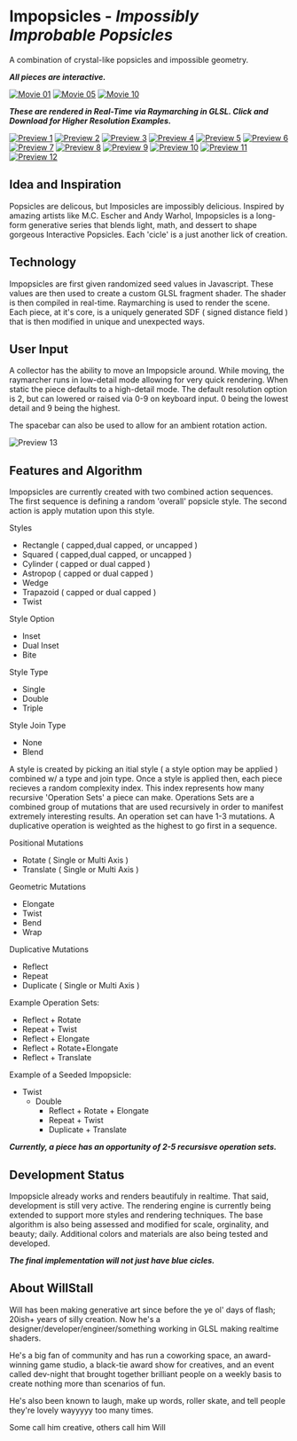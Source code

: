 # **Impopsicles** - *Impossibly Improbable Popsicles*
A combination of crystal-like popsicles and impossible geometry.

***All pieces are interactive.***

[![Movie 01](./videos/01.gif)](./videos/01.mp4)
[![Movie 05](./videos/05.gif)](./videos/05.mp4)
[![Movie 10](./videos/10.gif)](./videos/10.mp4)

***These are rendered in Real-Time via Raymarching in GLSL. Click and Download for Higher Resolution Examples.***

[![Preview 1](./thumbnails/01_thumb.png)](./full/01.png)
[![Preview 2](./thumbnails/02_thumb.png)](./full/02.png)
[![Preview 3](./thumbnails/03_thumb.png)](./full/03.png)
[![Preview 4](./thumbnails/04_thumb.png)](./full/04.png)
[![Preview 5](./thumbnails/05_thumb.png)](./full/05.png)
[![Preview 6](./thumbnails/06_thumb.png)](./full/06.png)
[![Preview 7](./thumbnails/07_thumb.png)](./full/07.png)
[![Preview 8](./thumbnails/08_thumb.png)](./full/08.png)
[![Preview 9](./thumbnails/09_thumb.png)](./full/09.png)
[![Preview 10](./thumbnails/10_thumb.png)](./full/10.png)
[![Preview 11](./thumbnails/11_thumb.png)](./full/11.png)
[![Preview 12](./thumbnails/12_thumb.png)](./full/12.png)

## Idea and Inspiration
Popsicles are delicous, but Imposicles are impossibly delicious. Inspired by amazing artists like M.C. Escher and Andy Warhol, Impopsicles is a long-form generative series that blends light, math, and dessert to shape gorgeous Interactive Popsicles. Each 'cicle' is a just another lick of creation.

## Technology
Impopsicles are first given randomized seed values in Javascript. These values are then used to create a custom GLSL fragment shader. The shader is then compiled in real-time. Raymarching is used to render the scene. Each piece, at it's core, is a uniquely generated SDF ( signed distance field ) that is then modified in unique and unexpected ways.

## User Input
A collector has the ability to move an Impopsicle around. While moving, the raymarcher runs in low-detail mode allowing for very quick rendering. When static the piece defaults to a high-detail mode. The default resolution option is 2, but can lowered or raised via 0-9 on keyboard input. 0 being the lowest detail and 9 being the highest.

The spacebar can also be used to allow for an ambient rotation action.

![Preview 13](./full/13.png)

## Features and Algorithm

Impopsicles are currently created with two combined action sequences. The first sequence is defining a random 'overall' popsicle style. The second action is apply mutation upon this style.

Styles
  - Rectangle ( capped,dual capped, or uncapped ) 
  - Squared ( capped,dual capped, or uncapped )
  - Cylinder ( capped or dual capped )
  - Astropop ( capped or dual capped )
  - Wedge 
  - Trapazoid ( capped or dual capped )
  - Twist

Style Option
  - Inset
  - Dual Inset
  - Bite
  
Style Type
  - Single
  - Double
  - Triple

Style Join Type
  - None
  - Blend

A style is created by picking an itial style ( a style option may be applied ) combined w/ a type and join type. Once a style is applied then, each piece recieves a random complexity index. This index represents how many recursive 'Operation Sets' a piece can make. Operations Sets are a combined group of mutations that are used recursively in order to manifest extremely interesting results. An operation set can have 1-3 mutations. A duplicative operation is weighted as the highest to go first in a sequence.

Positional Mutations
  - Rotate ( Single or Multi Axis )
  - Translate ( Single or Multi Axis )

Geometric Mutations
  - Elongate
  - Twist
  - Bend
  - Wrap

Duplicative Mutations
  - Reflect
  - Repeat
  - Duplicate ( Single or Multi Axis )

Example Operation Sets:
  - Reflect + Rotate
  - Repeat + Twist
  - Reflect + Elongate
  - Reflect + Rotate+Elongate
  - Reflect + Translate

Example of a Seeded Impopsicle:
  - Twist
    - Double
      - Reflect + Rotate + Elongate
      - Repeat + Twist
      - Duplicate + Translate

***Currently, a piece has an opportunity of 2-5 recursisve operation sets.***

## Development Status
Impopsicle already works and renders beautifuly in realtime. That said, development is still very active. The rendering engine is currently being extended to support more styles and rendering techniques. The base algorithm is also being assessed and modified for scale, orginality, and beauty; daily. Additional colors and materials are also being tested and developed.

***The final implementation will not just have blue cicles.***

## About WillStall
Will has been making generative art since before the ye ol' days of flash; 20ish+ years of silly creation. Now he's a designer/developer/engineer/something working in GLSL making realtime shaders.

He's a big fan of community and has run a coworking space, an award-winning game studio, a black-tie award show for creatives, and an event called dev-night that brought together brilliant people on a weekly basis to create nothing more than scenarios of fun.

He's also been known to laugh, make up words, roller skate, and tell people they're lovely wayyyyy too many times.

Some call him creative, others call him Will


